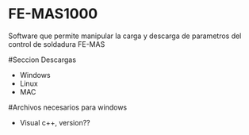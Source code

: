 # FE-MAS1000
Software que permite manipular la carga y descarga de parametros del control de soldadura FE-MAS

#Seccion Descargas

- Windows 
- Linux
- MAC

#Archivos necesarios para windows

- Visual c++, version??


